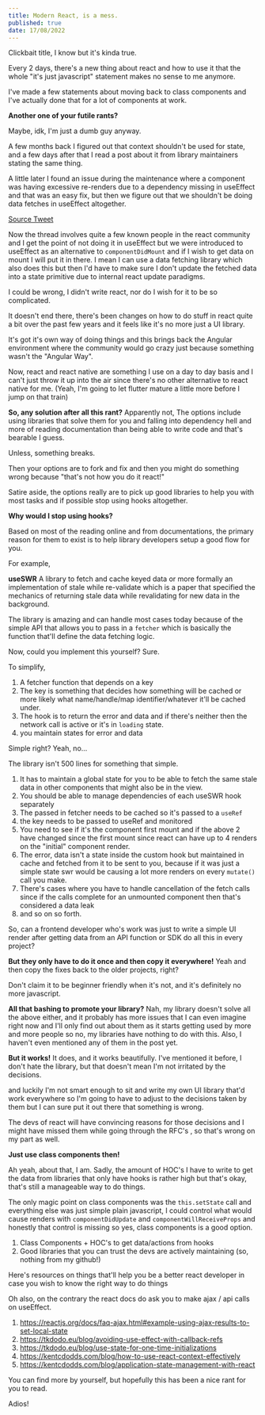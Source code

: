 ```yaml
---
title: Modern React, is a mess.
published: true
date: 17/08/2022
---
```


Clickbait title, I know but it's kinda true.

Every 2 days, there's a new thing about react and how to use it
that the whole "it's just javascript" statement makes no sense to me anymore.

I've made a few statements about moving back to class components and I've actually
done that for a lot of components at work.

**Another one of your futile rants?**

Maybe, idk, I'm just a dumb guy anyway.

A few months back I figured out that context shouldn't be used for state, and
a few days after that I read a post about it from library maintainers
stating the same thing.

A little later I found an issue during the maintenance where a component
was having excessive re-renders due to a dependency missing in useEffect
and that was an easy fix, but then we figure out that we shouldn't be doing
data fetches in useEffect altogether.

[Source Tweet](https://twitter.com/jody_lecompte/status/1526630424692269058)

Now the thread involves quite a few known people in the react community
and I get the point of not doing it in useEffect but we were introduced to
useEffect as an alternative to `componentDidMount` and if I wish to get
data on mount I will put it in there. I mean I can use a data fetching library
which also does this but then I'd have to make sure I don't update the fetched data
into a state primitive due to internal react update paradigms.

I could be wrong, I didn't write react, nor do I wish for it to be so complicated.

It doesn't end there, there's been changes on how to do stuff in react quite
a bit over the past few years and it feels like it's no more just a UI library.

It's got it's own way of doing things and this brings back the Angular environment
where the community would go crazy just because something wasn't the "Angular Way".

Now, react and react native are something I use on a day to day basis and I can't
just throw it up into the air since there's no other alternative to
react native for me. (Yeah, I'm going to let flutter mature a little more before I jump
on that train)

**So, any solution after all this rant?**
Apparently not,
The options include using libraries that solve them for you and falling into
dependency hell and more of reading documentation than being able to write
code and that's bearable I guess.

Unless, something breaks.

Then your options are to fork and fix and then you might do something wrong
because "that's not how you do it react!"

Satire aside,
the options really are to pick up good libraries to help you with most tasks
and if possible stop using hooks altogether.

**Why would I stop using hooks?**

Based on most of the reading online and from documentations, the primary reason
for them to exist is to help library developers setup a good flow for you.

For example,

**useSWR**
A library to fetch and cache keyed data or more formally an implementation of
stale while re-validate which is a paper that specified the mechanics of
returning stale data while revalidating for new data in the background.

The library is amazing and can handle most cases today because of the simple API
that allows you to pass in a `fetcher` which is basically the function that'll
define the data fetching logic.

Now, could you implement this yourself? Sure.

To simplify,

1. A fetcher function that depends on a key
2. The key is something that decides how something will be cached or more likely what name/handle/map identifier/whatever it'll be cached under.
3. The hook is to return the error and data and if there's neither then the network call is active or it's in `loading` state.
4. you maintain states for error and data

Simple right?
Yeah, no...

The library isn't 500 lines for something that simple.

1. It has to maintain a global state for you to be able to fetch the same stale data in other components that might also be in the view.
2. You should be able to manage dependencies of each useSWR hook separately
3. The passed in fetcher needs to be cached so it's passed to a `useRef`
4. the key needs to be passed to useRef and monitored
5. You need to see if it's the component first mount and if the above 2 have changed since the first mount since react can have up to 4 renders on the "initial" component render.
6. The error, data isn't a state inside the custom hook but maintained in cache and fetched from it to be sent to you, because if it was just a simple state swr would be causing a lot more renders on every `mutate()` call you make.
7. There's cases where you have to handle cancellation of the fetch calls since if the calls complete for an unmounted component then that's considered a data leak
8. and so on so forth.

So, can a frontend developer who's work was just to write a simple UI render after getting data from an API function or SDK do all this in every project?

**But they only have to do it once and then copy it everywhere!**
Yeah and then copy the fixes back to the older projects, right?

Don't claim it to be beginner friendly when it's not, and it's definitely no more javascript.

**All that bashing to promote your library?**
Nah, my library doesn't solve all the above either, and it probably has more issues that I can even imagine right now and I'll only find out about them as it starts getting used by more and more people so no, my libraries have nothing to do with this. Also, I haven't even mentioned any of them in the post yet.

**But it works!**
It does, and it works beautifully. I've mentioned it before, I don't hate the library, but that doesn't mean I'm not irritated by the decisions.

and luckily I'm not smart enough to sit and write my own UI library that'd work everywhere so I'm going to have to adjust to the decisions taken by them but I can sure put it out there that something is wrong.

The devs of react will have convincing reasons for those decisions and I might have missed them while going through the RFC's , so that's wrong on my part as well.

**Just use class components then!**

Ah yeah, about that, I am. Sadly, the amount of HOC's I have to write to get the data from libraries that only have hooks is rather high but that's okay, that's still a manageable way to do things.

The only magic point on class components was the `this.setState` call and everything else was just simple plain javascript, I could control what would cause renders with `componentDidUpdate` and `componentWillReceiveProps` and honestly that control is missing so yes, class components is a good option.

1. Class Components + HOC's to get data/actions from hooks
2. Good libraries that you can trust the devs are actively maintaining (so, nothing from my github!)

Here's resources on things that'll help you be a better react developer in case you wish to know the right way
to do things

Oh also, on the contrary the react docs do ask you to make ajax / api calls on useEffect.

1. https://reactjs.org/docs/faq-ajax.html#example-using-ajax-results-to-set-local-state
2. https://tkdodo.eu/blog/avoiding-use-effect-with-callback-refs
3. https://tkdodo.eu/blog/use-state-for-one-time-initializations
4. https://kentcdodds.com/blog/how-to-use-react-context-effectively
5. https://kentcdodds.com/blog/application-state-management-with-react

You can find more by yourself, but hopefully this has been a nice rant for you to read.

Adios!
